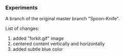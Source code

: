 ### Experiments

A branch of the original master branch "Spoon-Knife".

List of changes:
1. added "forkit.gif" image
2. centered content vertically and horizontally
3. added subtle blue color
